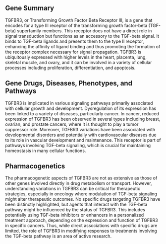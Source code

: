## Gene Summary
TGFBR3, or Transforming Growth Factor Beta Receptor III, is a gene that encodes for a type III receptor of the transforming growth factor-beta (TGF-beta) superfamily members. This receptor does not have a direct role in signal transduction but functions as an accessory to the TGF-beta signal. It binds to TGF-beta ligands and presents them to the type II receptor, enhancing the affinity of ligand binding and thus promoting the formation of the receptor complex necessary for signal propagation. TGFBR3 is ubiquitously expressed with higher levels in the heart, placenta, lung, skeletal muscle, and ovary, and it can be involved in a variety of cellular processes including proliferation, differentiation, and apoptosis.

## Gene Drugs, Diseases, Phenotypes, and Pathways
TGFBR3 is implicated in various signaling pathways primarily associated with cellular growth and development. Dysregulation of its expression has been linked to a variety of diseases, particularly cancer. In cancer, reduced expression of TGFBR3 has been observed in several types including breast, ovarian, and prostate cancers, where it is thought to play a tumor suppressor role. Moreover, TGFBR3 variations have been associated with developmental disorders and potentially with cardiovascular diseases due to its role in vascular development and maintenance. This receptor is part of pathways involving TGF-beta signaling, which is crucial for maintaining homeostasis in many cellular functions.

## Pharmacogenetics
The pharmacogenetic aspects of TGFBR3 are not as extensive as those of other genes involved directly in drug metabolism or transport. However, understanding variations in TGFBR3 can be critical for therapeutic strategies, especially in oncology where modulation of TGF-beta signaling might alter therapeutic outcomes. No specific drugs targeting TGFBR3 have been distinctly highlighted, but agents that interact with the TGF-beta pathway might be influenced by the status of TGFBR3. This includes potentially using TGF-beta inhibitors or enhancers in a personalized treatment approach, depending on the expression and function of TGFBR3 in specific cancers. Thus, while direct associations with specific drugs are limited, the role of TGFBR3 in modifying responses to treatments involving the TGF-beta pathway is an area of active research.